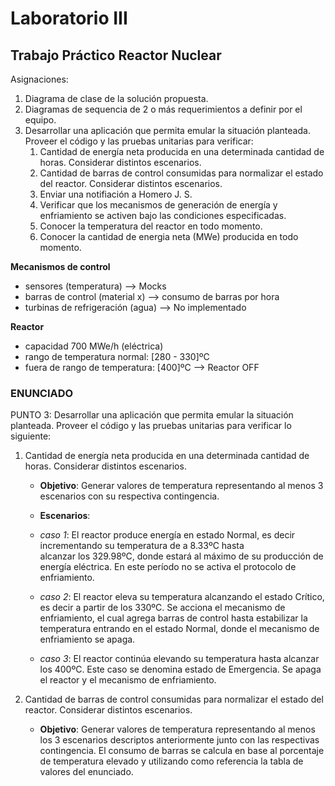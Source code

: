 # Laboratorio III

## Trabajo Práctico Reactor Nuclear

Asignaciones:
1. Diagrama de clase de la solución propuesta.
2. Diagramas de sequencia de 2 o más requerimientos a definir por el equipo.
3. Desarrollar una aplicación que permita emular la situación planteada. Proveer el código y las pruebas unitarias para verificar:
    1. Cantidad de energía neta producida en una determinada cantidad de horas. Considerar distintos escenarios.
    2. Cantidad de barras de control consumidas para normalizar el estado del reactor. Considerar distintos escenarios.
    3. Enviar una notifiación a Homero J. S.
    4. Verificar que los mecanismos de generación de energía y enfriamiento se activen bajo las condiciones especificadas.
    5. Conocer la temperatura del reactor en todo momento.
    6. Conocer la cantidad de energia neta (MWe) producida en todo momento.

**Mecanismos de control**
* sensores (temperatura) --> Mocks
* barras de control (material x) --> consumo de barras por hora
* turbinas de refrigeración (agua) --> No implementado

**Reactor**
* capacidad 700 MWe/h (eléctrica)
* rango de temperatura normal: [280 - 330]ºC  
* fuera de rango de temperatura: [400]ºC --> Reactor OFF
      
### ENUNCIADO
PUNTO 3: Desarrollar una aplicación que permita emular la situación planteada. 
Proveer el código y las pruebas unitarias para verificar lo siguiente:

1. Cantidad de energía neta producida en una determinada cantidad de horas. Considerar distintos escenarios.
    * **Objetivo**: Generar valores de temperatura representando al menos 3 escenarios con su respectiva contingencia.   
                    
    * **Escenarios**:
     * *caso 1*: El reactor produce energía en estado Normal, es decir incrementando su temperatura de a 8.33ºC hasta   
                 alcanzar los 329.98ºC, donde estará al máximo de su producción de energía eléctrica. En este período no se activa el protocolo de enfriamiento.
               
     * *caso 2*: El reactor eleva su temperatura alcanzando el estado Crítico, es decir a partir de los 330ºC.
                 Se acciona el mecanismo de enfriamiento, el cual agrega barras de control hasta estabilizar la temperatura entrando en el estado Normal, donde el mecanismo de enfriamiento se apaga.
               
     * *caso 3*: El reactor continúa elevando su temperatura hasta alcanzar los 400ºC.
                 Este caso se denomina estado de Emergencia. 
                 Se apaga el reactor y el mecanismo de enfriamiento.   

2. Cantidad de barras de control consumidas para normalizar el estado del reactor. Considerar distintos escenarios.
    * **Objetivo**: Generar valores de temperatura representando al menos los 3 escenarios descriptos anteriormente junto con las respectivas contingencia. El consumo de barras se calcula en base al porcentaje de temperatura elevado y utilizando como referencia la tabla de valores del enunciado.